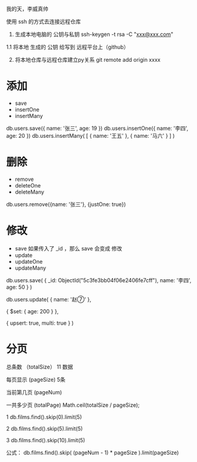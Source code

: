 我的天，李威真帅

使用 ssh 的方式去连接远程仓库


1. 生成本地电脑的 公钥与私钥
  ssh-keygen -t rsa -C "xxx@xxx.com"

1.1 将本地 生成的  公钥 给写到 远程平台上（github）

2. 将本地仓库与远程仓库建立py关系
  git remote add origin xxxx


# 添加

- save
- insertOne
- insertMany

db.users.save({ name: '张三', age: 19 })
db.users.insertOne({ name: '李四', age: 20 })
db.users.insertMany(
  [
    {
      name: '王五'
    },
    {
      name: '马六'
    }
  ]
)

# 删除

- remove
- deleteOne
- deleteMany

db.users.remove({name: '张三'}, {justOne: true})

# 修改

- save      如果传入了 _id ，那么 save 会变成 修改
- update
- updateOne
- updateMany

db.users.save(
  { 
    _id: ObjectId("5c3fe3bb04f06e2406fe7cff"), 
    name: '李四',
    age: 50
  }
)

db.users.update(
  {
    name: '赵⑦'
  },

  {
    $set: {
      age: 200
    }
  },

  {
    upsert: true,
    multi: true
  }
)


# 分页

总条数 （totalSize） 11 数据

每页显示 (pageSize) 5条

当前第几页 (pageNum) 

一共多少页 (totalPage)        Math.ceil(totalSize / pageSize);

1 db.films.find().skip(0).limit(5)

2 db.films.find().skip(5).limit(5)

3 db.films.find().skip(10).limit(5)

公式： db.films.find().skip( (pageNum - 1) * pageSize ).limit(pageSize)